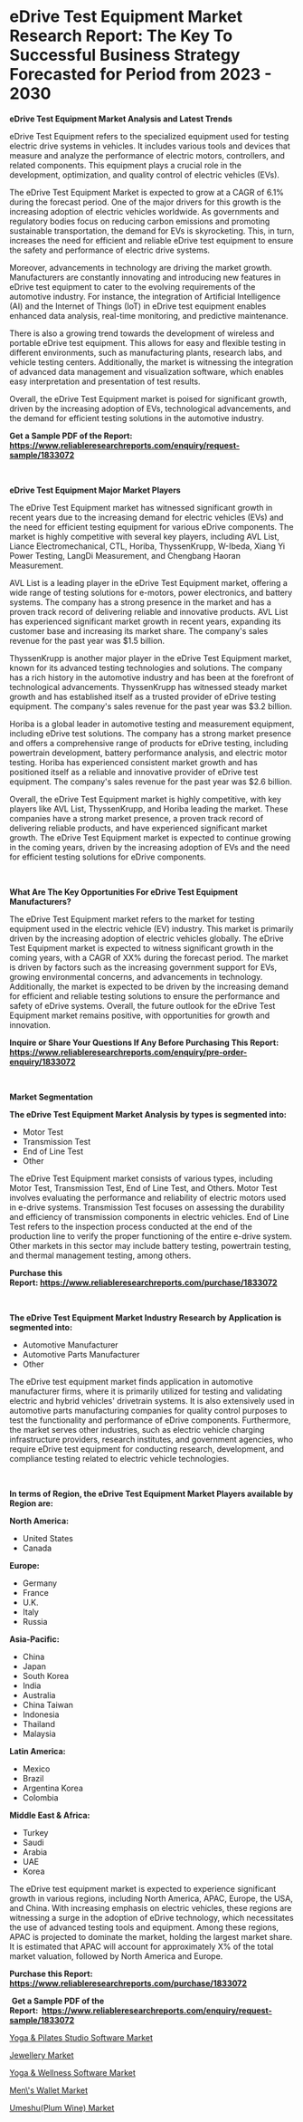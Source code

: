 <p><h1>eDrive Test Equipment Market Research Report: The Key To Successful Business Strategy Forecasted for Period from 2023 - 2030</h1></p><p><strong>eDrive Test Equipment Market Analysis and Latest Trends</strong></p>
<p><p>eDrive Test Equipment refers to the specialized equipment used for testing electric drive systems in vehicles. It includes various tools and devices that measure and analyze the performance of electric motors, controllers, and related components. This equipment plays a crucial role in the development, optimization, and quality control of electric vehicles (EVs).</p><p>The eDrive Test Equipment Market is expected to grow at a CAGR of 6.1% during the forecast period. One of the major drivers for this growth is the increasing adoption of electric vehicles worldwide. As governments and regulatory bodies focus on reducing carbon emissions and promoting sustainable transportation, the demand for EVs is skyrocketing. This, in turn, increases the need for efficient and reliable eDrive test equipment to ensure the safety and performance of electric drive systems.</p><p>Moreover, advancements in technology are driving the market growth. Manufacturers are constantly innovating and introducing new features in eDrive test equipment to cater to the evolving requirements of the automotive industry. For instance, the integration of Artificial Intelligence (AI) and the Internet of Things (IoT) in eDrive test equipment enables enhanced data analysis, real-time monitoring, and predictive maintenance.</p><p>There is also a growing trend towards the development of wireless and portable eDrive test equipment. This allows for easy and flexible testing in different environments, such as manufacturing plants, research labs, and vehicle testing centers. Additionally, the market is witnessing the integration of advanced data management and visualization software, which enables easy interpretation and presentation of test results.</p><p>Overall, the eDrive Test Equipment market is poised for significant growth, driven by the increasing adoption of EVs, technological advancements, and the demand for efficient testing solutions in the automotive industry.</p></p>
<p><strong>Get a Sample PDF of the Report:&nbsp; <a href="https://www.reliableresearchreports.com/enquiry/request-sample/1833072">https://www.reliableresearchreports.com/enquiry/request-sample/1833072</a></strong></p>
<p>&nbsp;</p>
<p><strong>eDrive Test Equipment Major Market Players</strong></p>
<p><p>The eDrive Test Equipment market has witnessed significant growth in recent years due to the increasing demand for electric vehicles (EVs) and the need for efficient testing equipment for various eDrive components. The market is highly competitive with several key players, including AVL List, Liance Electromechanical, CTL, Horiba, ThyssenKrupp, W-Ibeda, Xiang Yi Power Testing, LangDi Measurement, and Chengbang Haoran Measurement.</p><p>AVL List is a leading player in the eDrive Test Equipment market, offering a wide range of testing solutions for e-motors, power electronics, and battery systems. The company has a strong presence in the market and has a proven track record of delivering reliable and innovative products. AVL List has experienced significant market growth in recent years, expanding its customer base and increasing its market share. The company's sales revenue for the past year was $1.5 billion.</p><p>ThyssenKrupp is another major player in the eDrive Test Equipment market, known for its advanced testing technologies and solutions. The company has a rich history in the automotive industry and has been at the forefront of technological advancements. ThyssenKrupp has witnessed steady market growth and has established itself as a trusted provider of eDrive testing equipment. The company's sales revenue for the past year was $3.2 billion.</p><p>Horiba is a global leader in automotive testing and measurement equipment, including eDrive test solutions. The company has a strong market presence and offers a comprehensive range of products for eDrive testing, including powertrain development, battery performance analysis, and electric motor testing. Horiba has experienced consistent market growth and has positioned itself as a reliable and innovative provider of eDrive test equipment. The company's sales revenue for the past year was $2.6 billion.</p><p>Overall, the eDrive Test Equipment market is highly competitive, with key players like AVL List, ThyssenKrupp, and Horiba leading the market. These companies have a strong market presence, a proven track record of delivering reliable products, and have experienced significant market growth. The eDrive Test Equipment market is expected to continue growing in the coming years, driven by the increasing adoption of EVs and the need for efficient testing solutions for eDrive components.</p></p>
<p>&nbsp;</p>
<p><strong>What Are The Key Opportunities For eDrive Test Equipment Manufacturers?</strong></p>
<p><p>The eDrive Test Equipment market refers to the market for testing equipment used in the electric vehicle (EV) industry. This market is primarily driven by the increasing adoption of electric vehicles globally. The eDrive Test Equipment market is expected to witness significant growth in the coming years, with a CAGR of XX% during the forecast period. The market is driven by factors such as the increasing government support for EVs, growing environmental concerns, and advancements in technology. Additionally, the market is expected to be driven by the increasing demand for efficient and reliable testing solutions to ensure the performance and safety of eDrive systems. Overall, the future outlook for the eDrive Test Equipment market remains positive, with opportunities for growth and innovation.</p></p>
<p><strong>Inquire or Share Your Questions If Any Before Purchasing This Report: <a href="https://www.reliableresearchreports.com/enquiry/pre-order-enquiry/1833072">https://www.reliableresearchreports.com/enquiry/pre-order-enquiry/1833072</a></strong></p>
<p>&nbsp;</p>
<p><strong>Market Segmentation</strong></p>
<p><strong>The eDrive Test Equipment Market Analysis by types is segmented into:</strong></p>
<p><ul><li>Motor Test</li><li>Transmission Test</li><li>End of Line Test</li><li>Other</li></ul></p>
<p><p>The eDrive Test Equipment market consists of various types, including Motor Test, Transmission Test, End of Line Test, and Others. Motor Test involves evaluating the performance and reliability of electric motors used in e-drive systems. Transmission Test focuses on assessing the durability and efficiency of transmission components in electric vehicles. End of Line Test refers to the inspection process conducted at the end of the production line to verify the proper functioning of the entire e-drive system. Other markets in this sector may include battery testing, powertrain testing, and thermal management testing, among others.</p></p>
<p><strong>Purchase this Report:&nbsp;<a href="https://www.reliableresearchreports.com/purchase/1833072">https://www.reliableresearchreports.com/purchase/1833072</a></strong></p>
<p>&nbsp;</p>
<p><strong>The eDrive Test Equipment Market Industry Research by Application is segmented into:</strong></p>
<p><ul><li>Automotive Manufacturer</li><li>Automotive Parts Manufacturer</li><li>Other</li></ul></p>
<p><p>The eDrive test equipment market finds application in automotive manufacturer firms, where it is primarily utilized for testing and validating electric and hybrid vehicles' drivetrain systems. It is also extensively used in automotive parts manufacturing companies for quality control purposes to test the functionality and performance of eDrive components. Furthermore, the market serves other industries, such as electric vehicle charging infrastructure providers, research institutes, and government agencies, who require eDrive test equipment for conducting research, development, and compliance testing related to electric vehicle technologies.</p></p>
<p>&nbsp;</p>
<p><strong>In terms of Region, the eDrive Test Equipment Market Players available by Region are:</strong></p>
<p>
    <p> <strong> North America: </strong>
        <ul>
            <li>United States</li>
            <li>Canada</li>
        </ul>
        </p> 
    <p> <strong> Europe: </strong>
        <ul>
            <li>Germany</li>
            <li>France</li>
            <li>U.K.</li>
            <li>Italy</li>
            <li>Russia</li>
        </ul>
        </p> 
    <p> <strong> Asia-Pacific: </strong>
        <ul>
            <li>China</li>
            <li>Japan</li>
            <li>South Korea</li>
            <li>India</li>
            <li>Australia</li>
            <li>China Taiwan</li>
            <li>Indonesia</li>
            <li>Thailand</li>
            <li>Malaysia</li>
        </ul>
        </p> 
    <p> <strong> Latin America: </strong>
        <ul>
            <li>Mexico</li>
            <li>Brazil</li>
            <li>Argentina Korea</li>
            <li>Colombia</li>
        </ul>
        </p> 
    <p> <strong> Middle East & Africa: </strong>
        <ul>
            <li>Turkey</li>
            <li>Saudi</li>
            <li>Arabia</li>
            <li>UAE</li>
            <li>Korea</li>
        </ul>
    </p>
    </p>
<p><p>The eDrive test equipment market is expected to experience significant growth in various regions, including North America, APAC, Europe, the USA, and China. With increasing emphasis on electric vehicles, these regions are witnessing a surge in the adoption of eDrive technology, which necessitates the use of advanced testing tools and equipment. Among these regions, APAC is projected to dominate the market, holding the largest market share. It is estimated that APAC will account for approximately X% of the total market valuation, followed by North America and Europe.</p></p>
<p><strong>Purchase this Report: <a href="https://www.reliableresearchreports.com/purchase/1833072">https://www.reliableresearchreports.com/purchase/1833072</a></strong></p>
<p>&nbsp;<strong>Get a Sample PDF of the Report:&nbsp;&nbsp;<a href="https://www.reliableresearchreports.com/enquiry/request-sample/1833072">https://www.reliableresearchreports.com/enquiry/request-sample/1833072</a></strong></p>
<p><strong></strong></p>
<p><p><a href="https://github.com/WillieWoodard/Market-Research-Report-List-1/blob/main/yoga-pilates-studio-software-market.md">Yoga & Pilates Studio Software Market</a></p><p><a href="https://www.linkedin.com/pulse/decoding-jewellery-market-deep-dive-latest-trends-segmentation/">Jewellery Market</a></p><p><a href="https://github.com/PeterParrish5/Market-Research-Report-List-1/blob/main/yoga-wellness-software-market.md">Yoga & Wellness Software Market</a></p><p><a href="https://medium.com/@adityalohrp23/men-s-wallet-market-share-evolution-and-market-growth-trends-2023-2030-3a497f6aaf87">Men\'s Wallet Market</a></p><p><a href="https://www.linkedin.com/pulse/umeshuplum-wine-market-size-share-amp-trends-analysis/">Umeshu(Plum Wine) Market</a></p></p>